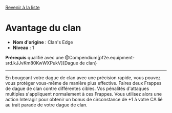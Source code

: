 [Revenir à la liste](list.md)

# Avantage du clan

 * **Nom d'origine** : Clan's Edge
 * **Niveau** : 1


<p><span id="ctl00_MainContent_DetailedOutput"><strong>Prérequis</strong> qualifié avec une @Compendium[pf2e.equipment-srd.kJJvKm80KwWXPukV]{Dague de clan}<br></span></p>
<hr>
<p>En bougeant votre dague de clan avec une précision rapide, vous pouvez vous protéger vous-même de manière plus effective. Faires deux Frappes de dague de clan contre différentes cibles. Vos pénalités d'attaques multiples s'appliquent normalement à ces Frappes. Vous utilisez alors une action Interagir pour obtenir un bonus de circonstance de +1 à votre CA lié au trait parade de votre dague de clan.&nbsp;</p>
